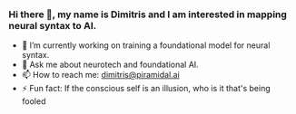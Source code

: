 ### Hi there 👋, my name is Dimitris and I am interested in mapping neural syntax to AI.

- 🔭 I’m currently working on training a foundational model for neural syntax.
- 💬 Ask me about neurotech and foundational AI.
- 📫 How to reach me: dimitris@piramidal.ai
- ⚡ Fun fact: If the conscious self is an illusion, who is it that's being fooled
